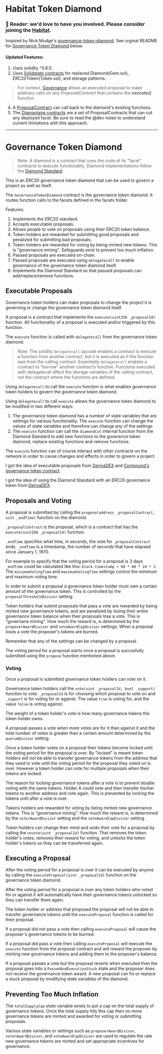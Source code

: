 # Habitat Token Diamond

### 👋 Reader: we'd love to have you involved. Please consider joining the [Habitat](0xhabitat.org).

Inspired by Nick Mudge's [governance-token-diamond](https://github.com/mudgen/governance-token-diamond). See orginal README for [Governance Token Diamond](#governance-token-diamond) below.

#### Updated Features:
1. Uses solidity ^0.8.0.
2. Uses [Solidstate contracts](https://github.com/solidstate-network/solidstate-solidity) for replaced Diamond(Gem.sol), ERC20Token(Token.sol), and storage patterns.
> For context, [Governance](./contracts/facets/Governance.sol) allows an executed proposal to make arbitrary calls on any *ProposalContract* that contains the ***execute()*** function. 
4. A [ProposalContract](./contracts/upgrades/proposals/TokenMinter.sol) can call back to the diamond's existing functions.
5. The [Diamantaire contracts](./contracts/upgrades/diamantaires/Diamantaire.sol) are a set of ProposalContracts that can cut any deployed facet. Be sure to read the @dev notes to understand current limitations with this approach.

---
# Governance Token Diamond

> Note: A diamond is a contract that uses the code of its "facet" contracts to execute functionality. Diamond implementations follow the [Diamond Standard](https://eips.ethereum.org/EIPS/eip-2535).

This is an ERC20 governance token diamond that can be used to govern a project as well as itself. 

The `GovernanceTokenDiamond` contract is the governance token diamond. It routes function calls to the facets defined in the facets folder.

Features:

1. Implements the ERC20 standard.
2. Accepts executable proposals.
3. Allows people to vote on proposals using their ERC20 token balance.
4. Token holders are rewarded for submitting good proposals and penalized for submitting bad proposals.
5. Token holders are rewarded for voting by being minted new tokens. This is "governance mining". Safeguards exist to prevent too much inflation. 
6. Passed proposals are executed on-chain.
7. Passed proposals are executed using `delegatecall` to enable governance of the governance token diamond itself.
8. Implements the Diamond Standard so that passed proposals can add/replace/remove functions.

## Executable Proposals

Governance token holders can make proposals to change the project it is governing or change the governance token diamond itself.

A proposal is a contract that implements the `execute(uint256 _proposalId)` function. All functionality of a proposal is executed and/or triggered by this function.

The `execute` function is called with `delegatecall` from the governance token diamond.

> Note: The solidity `delegatecall` opcode enables a contract to execute a function from another contract, but it is executed as if the function was from the calling contract. Essentially `delegatecall` enables a contract to “borrow” another contract’s function. Functions executed with delegatecall affect the storage variables of the calling contract, not the contract where the functions are defined.

Using `delegatecall` to call the `execute` function is what enables governance token holders to govern the governance token diamond.

Using `delegatecall` to call `execute` allows the governance token diamond to be modified in two different ways:

1. The governance token diamond has a number of state variables that are settings for various functionality. The `execute` function can change the values of state variables and therefore can change any of the settings.
2. The `execute` function can call the `diamondCut` internal function from the Diamond Standard to add new functions to the goverance token diamond, replace existing functions and remove functions.

The `execute` function can of course interact with other contracts on the network in order to cause changes and effects in order to govern a project.

I got the idea of executable proposals from [DerivaDEX](https://derivadex.com) and [Compound's governance token contract](https://github.com/compound-finance/compound-protocol/blob/master/contracts/Governance/Comp.sol).

I got the idea of using the Diamond Standard with an ERC20 governance token from [DerivaDEX](https://derivadex.com).

## Proposals and Voting

A proposal is submitted by calling the `propose(address _proposalContract, uint _endTime)` function on the diamond.

`_proposalContract` is the proposal, which is a contract that has the `execute(uint256 _proposalId)` function.

`_endTime` specifies what time, in seconds, the vote for `_proposalContract` ends. `_endTime` is a timestamp, the number of seconds that have elapsed since January 1, 1970.

For example to specify that the voting period for a proposal is 3 days `_endTime` could be calculated like this: `block.timestamp + 60 * 60 * 24 * 3`. The `minimumVotingTime` and `maximumVotingTime` settings control the minimum and maximum voting time.

In order to submit a proposal a governance token holder must own a certain amount of the governance token. This is controlled by the `proposalThresholdDivisor` setting.

Token holders that submit proposals that pass a vote are rewarded by being minted new governance tokens, and are penalized by losing their entire governance token balance when their proposals lose a vote. This is "governane mining". How much the reward is, is determined by the `proposerAwardDivisor` and `voteAwardCapDivisor` settings. When a proposal loses a vote the proposer's tokens are burned.

Remember that any of the settings can be changed by a proposal.

The voting period for a proposal starts once a proposal is succssfully submitted using the `propose` function mentioned above.

### Voting

Once a proposal is submitted governance token holders can vote on it.

Governance token holders call the `vote(uint _proposalId, bool _support)` function to vote. `_proposalId` is for choosing which proposal to vote on and `_support` is for voting for or against. The value `true` is voting for, and the value `false` is voting against.

The weight of a token holder's vote is how many governance tokens the token holder owns.

A proposal passes a vote when more votes are for it than against it and the total number of votes is greater than a certain amount determined by the `quorumDivisor` setting.

Once a token holder votes on a proposal their tokens become locked until the voting period for the proposal is over. By "locked" is meant token holders will not be able to transfer governance tokens from the address that they used to vote until the voting period for the proposal they voted on is over. However a token holder can vote for multiple proposals when their tokens are locked.

The reason for locking governance tokens after a vote is to prevent double voting with the same tokens.  Holder A could vote and then transfer his/her tokens to another address and vote again. This is prevented by locking the tokens until after a vote is over.

Tokens holders are rewarded for voting by being minted new governance tokens. This is "governance mining". How much the reward is, is determined by the `voterAwardDivisor` setting and the `voteAwardCapDivisor` setting.

Token holders can change their mind and undo their vote for a proposal by calling the `unvote(uint _proposalId)` function. That removes the token holder's votes, removes their reward for voting, and unlocks the token holder's tokens so they can be transferred again.

## Executing a Proposal

After the voting period for a proposal is over it can be executed by anyone by calling the `executeProposal(uint _proposalId)` function on the governance token diamond.

After the voting period for a proposal is over any token holders who voted for or against it will automatically have their governance tokens unlocked so they can transfer them again.

The token holder or address that proposed the proposal will not be able to transfer governance tokens until the `executeProposal` function is called for their proposal.

If a proposal did not pass a vote then calling `executeProposal` will cause the proposer's governance tokens to be burned.

If a proposal did pass a vote then calling `executeProposal` will execute the `execute` function from the proposal contract and will reward the proposer by minting new governance tokens and adding them to the proposer's balance.

If a proposal passes a vote but the proposal reverts when executed then the proposal goes into a `PassedAndExecutionStuck` state and the proposer does not receive the governance token award. A new proposal can fix or replace a stuck proposal by modifying state variables of the diamond.

## Preventing Too Much Inflation

The `totalSupplyCap` state variable exists to put a cap on the total supply of governance tokens.  Once the total supply hits this cap then no more governance tokens are minted and awarded for voting or submitting proposals.

Various state variables or settings such as `proposerAwardDivisor`, `voterAwardDivisor`, and `voteAwardCapDivisor` are used to regulate the rate new governance tokens are minted and set appropriate incentives for governance.





















